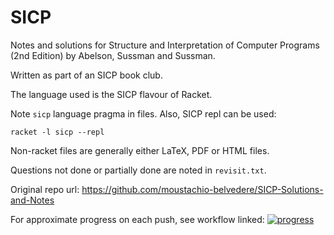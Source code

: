 SICP
====

Notes and solutions for Structure and Interpretation of Computer Programs (2nd Edition) by Abelson, Sussman and Sussman.

Written as part of an SICP book club.

The language used is the SICP flavour of Racket.

Note `sicp` language pragma in files. Also, SICP repl can be used:

`racket -l sicp --repl`

Non-racket files are generally either LaTeX, PDF or HTML files.

Questions not done or partially done are noted in `revisit.txt`.

Original repo url: https://github.com/moustachio-belvedere/SICP-Solutions-and-Notes

For approximate progress on each push, see workflow linked:
[![progress](https://github.com/moustachio-belvedere/workflows/progress/badge.svg)](https://github.com/moustachio-belvedere/workflows/progress/actions?query=workflow%3Aprogress)
